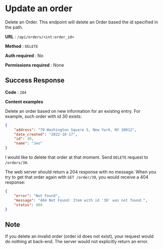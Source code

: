 # Update an order

Delete an Order. This endpoint will delete an Order based the id specified in the path.

**URL** : `/api/orders/<int:order_id>`

**Method** : `DELETE`

**Auth required** : No

**Permissions required** : None

## Success Response

**Code** : `204`

**Content examples**

Delete an order based on new information for an existing entry. For example, such order with id 30 exists:

```json
{
    "address": "70 Washington Square S, New York, NY 10012",
    "date_created": "2022-10-17",
    "id": 30,
    "name": "Jeo"
}
```

I would like to delete that order at that moment. Send `DELETE` request to `/orders/30`.

The web server should return a 204 response with no message. When you try to get that order again with `GET /order/30`, you would receive a 404 response:

```json
{
    "error": "Not Found",
    "message": "404 Not Found: Item with id '30' was not found.",
    "status": 404
}
```

## Note
If you delete an invalid order (order id does not exist), your request would do nothing at back-end. The server would not explicitly return an error.